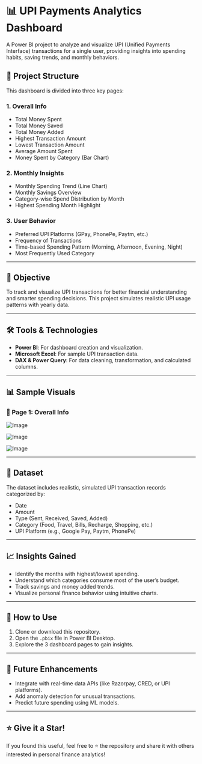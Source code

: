 # 📊 UPI Payments Analytics Dashboard

A Power BI project to analyze and visualize UPI (Unified Payments Interface) transactions for a single user, providing insights into spending habits, saving trends, and monthly behaviors.

## 📁 Project Structure

This dashboard is divided into three key pages:

### 1. **Overall Info**
- Total Money Spent
- Total Money Saved
- Total Money Added
- Highest Transaction Amount
- Lowest Transaction Amount
- Average Amount Spent
- Money Spent by Category (Bar Chart)

### 2. **Monthly Insights**
- Monthly Spending Trend (Line Chart)
- Monthly Savings Overview
- Category-wise Spend Distribution by Month
- Highest Spending Month Highlight

### 3. **User Behavior**
- Preferred UPI Platforms (GPay, PhonePe, Paytm, etc.)
- Frequency of Transactions
- Time-based Spending Pattern (Morning, Afternoon, Evening, Night)
- Most Frequently Used Category

---

## 📌 Objective

To track and visualize UPI transactions for better financial understanding and smarter spending decisions. This project simulates realistic UPI usage patterns with yearly data.

---

## 🛠️ Tools & Technologies

- **Power BI**: For dashboard creation and visualization.
- **Microsoft Excel**: For sample UPI transaction data.
- **DAX & Power Query**: For data cleaning, transformation, and calculated columns.

---

## 📊 Sample Visuals

### 🔹 Page 1: Overall Info
![Image](https://github.com/user-attachments/assets/a214807d-6177-41fd-b945-fd580ddd8512)

![Image](https://github.com/user-attachments/assets/eed632c7-5163-4948-afee-03daaadcf8e1)

![Image](https://github.com/user-attachments/assets/9b120890-1326-46f2-a4df-f0fb997c72fc)

---

## 📁 Dataset

The dataset includes realistic, simulated UPI transaction records categorized by:
- Date
- Amount
- Type (Sent, Received, Saved, Added)
- Category (Food, Travel, Bills, Recharge, Shopping, etc.)
- UPI Platform (e.g., Google Pay, Paytm, PhonePe)

---

## 📈 Insights Gained

- Identify the months with highest/lowest spending.
- Understand which categories consume most of the user’s budget.
- Track savings and money added trends.
- Visualize personal finance behavior using intuitive charts.

---

## 🚀 How to Use

1. Clone or download this repository.
2. Open the `.pbix` file in Power BI Desktop.
3. Explore the 3 dashboard pages to gain insights.

---

## 📌 Future Enhancements

- Integrate with real-time data APIs (like Razorpay, CRED, or UPI platforms).
- Add anomaly detection for unusual transactions.
- Predict future spending using ML models.

---


## ⭐️ Give it a Star!

If you found this useful, feel free to ⭐ the repository and share it with others interested in personal finance analytics!

